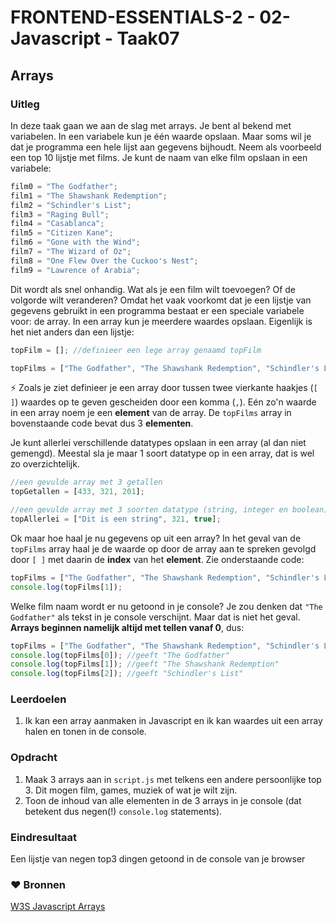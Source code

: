 # FRONTEND-ESSENTIALS-2 - 02-Javascript - Taak07

## Arrays

### Uitleg

In deze taak gaan we aan de slag met arrays. Je bent al bekend met variabelen. In een variabele kun je één waarde opslaan. Maar soms wil je dat je programma een hele lijst aan gegevens bijhoudt. Neem als voorbeeld een top 10 lijstje met films. Je kunt de naam van elke film opslaan in een variabele:

```js
film0 = "The Godfather";
film1 = "The Shawshank Redemption";
film2 = "Schindler's List";
film3 = "Raging Bull";
film4 = "Casablanca";
film5 = "Citizen Kane";
film6 = "Gone with the Wind";
film7 = "The Wizard of Oz";
film8 = "One Flew Over the Cuckoo's Nest";
film9 = "Lawrence of Arabia";
```
Dit wordt als snel onhandig. Wat als je een film wilt toevoegen? Of de volgorde wilt veranderen? Omdat het vaak voorkomt dat je een lijstje van gegevens gebruikt in een programma bestaat er een speciale variabele voor: de array. In een array kun je meerdere waardes opslaan. Eigenlijk is het niet anders dan een lijstje:

```js
topFilm = []; //definieer een lege array genaamd topFilm
```

```js
topFilms = ["The Godfather", "The Shawshank Redemption", "Schindler's List"]; //een gevulde array met top 3 films
```
:zap: Zoals je ziet definieer je een array door tussen twee vierkante haakjes (`[ ]`) waardes op te geven gescheiden door een komma (`,`). Eén zo'n waarde in een array noem je een **element** van de array. De `topFilms` array in bovenstaande code bevat dus 3 **elementen**.

Je kunt allerlei verschillende datatypes opslaan in een array (al dan niet gemengd). Meestal sla je maar 1 soort datatype op in een array, dat is wel zo overzichtelijk.
```js
//een gevulde array met 3 getallen
topGetallen = [433, 321, 201]; 

//een gevulde array met 3 soorten datatype (string, integer en boolean)
topAllerlei = ["Dit is een string", 321, true]; 
```

Ok maar hoe haal je nu gegevens op uit een array? In het geval van de `topFilms` array haal je de waarde op door de array aan te spreken gevolgd door `[ ]` met daarin de **index** van het **element**. Zie onderstaande code:
```js
topFilms = ["The Godfather", "The Shawshank Redemption", "Schindler's List"]; //definitie van array
console.log(topFilms[1]);
```
Welke film naam wordt er nu getoond in je console? Je zou denken dat `"The Godfather"` als tekst in je console verschijnt. Maar dat is niet het geval. **Arrays beginnen namelijk altijd met tellen vanaf 0**, dus:
```js
topFilms = ["The Godfather", "The Shawshank Redemption", "Schindler's List"]; //definitie van array
console.log(topFilms[0]); //geeft "The Godfather"
console.log(topFilms[1]); //geeft "The Shawshank Redemption"
console.log(topFilms[2]); //geeft "Schindler's List"
```

### Leerdoelen

1. Ik kan een array aanmaken in Javascript en ik kan waardes uit een array halen en tonen in de console.

### Opdracht

1. Maak 3 arrays aan in `script.js` met telkens een andere persoonlijke top 3. Dit mogen film, games, muziek of wat je wilt zijn. 
2. Toon de inhoud van alle elementen in de 3 arrays in je console (dat betekent dus negen(!) `console.log` statements).

### Eindresultaat

Een lijstje van negen top3 dingen getoond in de console van je browser

### :heart: Bronnen

[W3S Javascript Arrays](https://www.w3schools.com/js/js_arrays.asp)